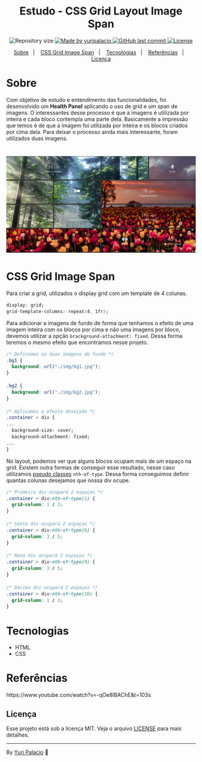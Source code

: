 <h1 align="center">
    Estudo - CSS Grid Layout Image Span
</h1>

<p align="center">	
  <img alt="Repository size" src="https://img.shields.io/github/repo-size/yuripalacio/grid-img-span">

  <a href="https://www.linkedin.com/in/yuripalacio/">
    <img alt="Made by yuripalacio" src="https://img.shields.io/badge/made%20by-Yuri%20Palacio-%2304D361">
  </a>
  
  <a href="https://github.com/yuripalacio/mychat/commits/master">
    <img alt="GitHub last commit" src="https://img.shields.io/github/last-commit/yuripalacio/grid-img-span">
  </a>
  
  <a href="https://github.com/yuripalacio/mychat/blob/master/LICENSE">
    <img alt="License" src="https://img.shields.io/badge/license-MIT-brightgreen">
  </a>
</p>

<p align="center">
  <a href="#sobre">Sobre</a>&nbsp;&nbsp;&nbsp;|&nbsp;&nbsp;&nbsp;
  <a href="#css-grid-image-span">CSS Grid Image Span</a>&nbsp;&nbsp;&nbsp;|&nbsp;&nbsp;&nbsp;
  <a href="#tecnologias">Tecnologias</a>&nbsp;&nbsp;&nbsp;|&nbsp;&nbsp;&nbsp;
  <a href="#referências">Referências</a>&nbsp;&nbsp;&nbsp;|&nbsp;&nbsp;&nbsp;
  <a href="#licença">Licença</a>
</p>

# Sobre

Com objetivo de estudo e entendimento das funcionalidades, foi desenvolvido um **Health Panel** aplicando o uso de grid e um span de imagens.
O interessantes desse processo é que a imagens é utilizada por inteira e cada bloco contempla uma parte dela. Basicamente a impressão que temos é de que a imagem foi utilizada por inteira e os blocos criados por cima dela.
Para deixar o processo ainda mais interessante, foram utilizados duas imagens.

<h1 align="center">
    <img alt="grid-img-span" title="#GridImgSpan" src=".github/grid-img-span.png" width="1000px" />
</h1>

# CSS Grid Image Span

Para criar a grid, utilizados o display grid com um template de 4 colunas.

``` css 
display: grid;
grid-template-columns: repeat(4, 1fr);
```
Para adicionar a imagens de fundo de forma que tenhamos o efeito de uma imagem inteira com os blocos por cima e não uma imagens por bloco, devemos utilizar a opção `brackground-attachment: fixed`. Dessa forma teremos o mesmo efeito que encontramos nesse projeto.


``` css
/* Definimos as duas imágens de fundo */
.bg1 {
  background: url("./img/bg1.jpg");
}

.bg2 {
  background: url("./img/bg2.jpg");
}

/* Aplicamos o efeito desejado */
.container > div {
...
  background-size: cover;
  background-attachment: fixed;
...
}
```

No layout, podemos ver que alguns blocos ocupam mais de um espaço na grid.
Existem outra formas de conseguir esse resultado, nesse caso utilizamos [pseudo classes](https://www.w3schools.com/css/css_pseudo_classes.asp) `nth-of-type`.
Dessa forma conseguimos definir quantas colunas desejamos que nossa div ocupe.

```css
/* Primeira div ocupará 2 espaços */
.container > div:nth-of-type(1) {
  grid-column: 1 / 3;
}

/* Sexta div ocupará 2 espaços */
.container > div:nth-of-type(6) {
  grid-column: 3 / 5;
}

/* Nona div ocupará 2 espaços */
.container > div:nth-of-type(9) {
  grid-column: 3 / 5;
}

/* Décima div ocupará 2 espaços */
.container > div:nth-of-type(10) {
  grid-column: 1 / 3;
}
```

# Tecnologias

- HTML
- CSS

# Referências

<p>
https://www.youtube.com/watch?v=-qOe8lBAChE&t=103s

## Licença

Esse projeto está sob a licença MIT. Veja o arquivo <a href="https://github.com/nathaliacristina20/gorestaurant/blob/master/LICENSE">LICENSE</a> para mais detalhes.

<hr />

By [Yuri Palacio](https://www.linkedin.com/in/yuri-palacio/) :wave:
